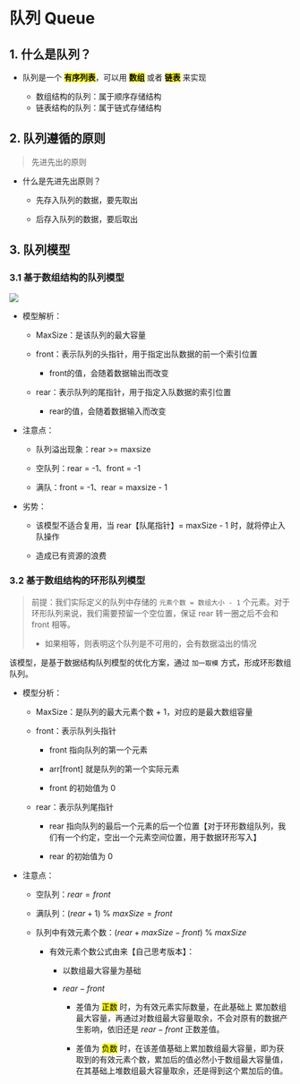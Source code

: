 # 队列 Queue

## 1. 什么是队列？

- 队列是一个 **<mark>有序列表</mark>**，可以用 **<mark>数组</mark>** 或者 **<mark>链表</mark>** 来实现
  
  - 数组结构的队列：属于顺序存储结构
  - 链表结构的队列：属于链式存储结构

## 2. 队列遵循的原则

> 先进先出的原则

- 什么是先进先出原则？
  
  - 先存入队列的数据，要先取出
  
  - 后存入队列的数据，要后取出

## 3. 队列模型

### 3.1 基于数组结构的队列模型

![](http://witty-hamster.gitee.io/draw-bed/数据结构与算法/【数据结构】基于数组结构的队列模型（入队、出队）.png)

- 模型解析：
  
  - MaxSize：是该队列的最大容量
  
  - front：表示队列的头指针，用于指定出队数据的前一个索引位置
    
    - front的值，会随着数据输出而改变
  
  - rear：表示队列的尾指针，用于指定入队数据的索引位置
    
    - rear的值，会随着数据输入而改变

- 注意点：
  
  - 队列溢出现象：rear >= maxsize
  
  - 空队列：rear = -1、front = -1
  
  - 满队：front = -1、rear = maxsize - 1

- 劣势：
  
  - 该模型不适合复用，当 rear【队尾指针】= maxSize - 1 时，就将停止入队操作
  
  - 造成已有资源的浪费

### 3.2 基于数组结构的环形队列模型

> 前提：我们实际定义的队列中存储的 `元素个数 = 数组大小 - 1` 个元素。对于环形队列来说，我们需要预留一个空位置，保证 rear 转一圈之后不会和 front 相等。
> 
> - 如果相等，则表明这个队列是不可用的，会有数据溢出的情况

该模型，是基于数据结构队列模型的优化方案，通过 `加一取模` 方式，形成环形数组队列。

- 模型分析：
  
  - MaxSize：是队列的最大元素个数 + 1，对应的是最大数组容量
  
  - front：表示队列头指针
    
    - front 指向队列的第一个元素
    
    - arr[front] 就是队列的第一个实际元素
    
    - front 的初始值为 0
  
  - rear：表示队列尾指针
    
    - rear 指向队列的最后一个元素的后一个位置【对于环形数组队列，我们有一个约定，空出一个元素空间位置，用于数据环形写入】
    
    - rear 的初始值为 0

- 注意点：
  
  - 空队列：$rear = front$
  
  - 满队列：$(rear + 1)\ \%\ maxSize = front$
  
  - 队列中有效元素个数：$(rear + maxSize - front)\ \%\ maxSize$
    
    - 有效元素个数公式由来【自己思考版本】：
      
      - 以数组最大容量为基础
      
      - $rear - front$ 
        
        - 差值为 <mark>正数</mark> 时，为有效元素实际数量，在此基础上 累加数组最大容量，再通过对数组最大容量取余，不会对原有的数据产生影响，依旧还是 $rear - front$ 正数差值。
        
        - 差值为 <mark>负数</mark> 时，在该差值基础上累加数组最大容量，即为获取到的有效元素个数，累加后的值必然小于数组最大容量值，在其基础上堆数组最大容量取余，还是得到这个累加后的值。
